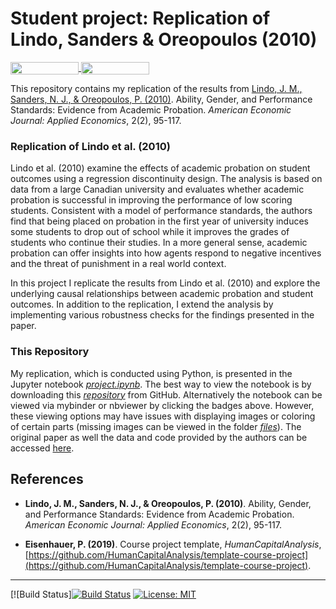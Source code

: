 # Student project: Replication of Lindo, Sanders & Oreopoulos (2010)

<a href="https://nbviewer.jupyter.org/github/HumanCapitalAnalysis/student-project-amageh/blob/master/project.ipynb"
   target="_parent">
   <img align="center" 
  src="https://raw.githubusercontent.com/jupyter/design/master/logos/Badges/nbviewer_badge.png" 
      width="109" height="20"> 
</a> 
<a href="https://mybinder.org/v2/gh/HumanCapitalAnalysis/student-project-amageh/master?filepath=project.ipynb"
    target="_parent">
    <img align="center"
       src="https://mybinder.org/badge_logo.svg"
       width="109" height="20">
</a>

This repository contains my replication of the results from [Lindo, J. M., Sanders, N. J., & Oreopoulos, P. (2010)](https://www.aeaweb.org/articles?id=10.1257/app.2.2.95). Ability, Gender, and Performance Standards: Evidence from Academic Probation. _American Economic Journal: Applied Economics_, 2(2), 95-117.
 

### Replication of Lindo et al. (2010)

Lindo et al. (2010) examine the effects of academic probation on student outcomes using a regression discontinuity design. The analysis is based on data from a large Canadian university and evaluates whether academic probation is successful in improving the performance of low scoring students. Consistent with a model of performance standards, the authors find that being placed on probation in the first year of university induces some students to drop out of school while it improves the grades of students who continue their studies. In a more general sense, academic probation can offer insights into how agents respond to negative incentives and the threat of punishment in a real world context.

In this project I replicate the results from Lindo et al. (2010) and explore the underlying causal relationships between academic probation and student outcomes. In addition to the replication, I extend the analysis by implementing various robustness checks for the findings presented in the paper.

### This Repository

My replication, which is conducted using Python, is presented in the Jupyter notebook [_project.ipynb_](https://github.com/HumanCapitalAnalysis/student-project-amageh/blob/master/project.ipynb). The best way to view the notebook is by downloading this [_repository_](https://github.com/HumanCapitalAnalysis/student-project-amageh) from GitHub. Alternatively the notebook can be viewed via mybinder or nbviewer by clicking the badges above. However, these viewing options may have issues with displaying images or coloring of certain parts (missing images can be viewed in the folder [_files_](https://github.com/HumanCapitalAnalysis/student-project-amageh/tree/master/files)). The original paper as well the data and code provided by the authors can be accessed [here](https://www.aeaweb.org/articles?id=10.1257/app.2.2.95). 

## References

* __Lindo, J. M., Sanders, N. J., & Oreopoulos, P. (2010)__. Ability, Gender, and Performance Standards: Evidence from Academic Probation. _American Economic Journal: Applied Economics_, 2(2), 95-117.

* __Eisenhauer, P. (2019)__. Course project template, _HumanCapitalAnalysis_, [https://github.com/HumanCapitalAnalysis/template-course-project](https://github.com/HumanCapitalAnalysis/template-course-project).


--- 
[![Build Status][![Build Status](https://travis-ci.com/amageh/replication-performance-standards.svg?token=aeDYCzdxUYKzxPmFNa2V&branch=master)](https://travis-ci.com/amageh/replication-performance-standards)
</a> 
[![License: MIT](https://img.shields.io/badge/License-MIT-blue.svg)](https://github.com/amageh/replication-performance-standards/blob/master/LICENSE) 
</a> 
